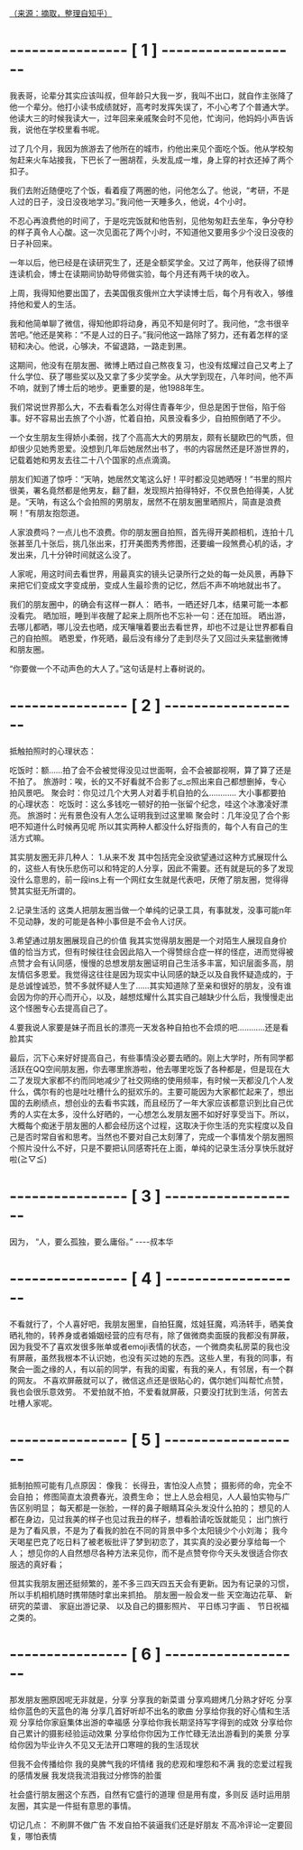 [（来源：摘取，整理自知乎）](https://www.zhihu.com/question/38825317#answer-30586355)
# ----------------  [ 1 ] -------------------
我表哥，论辈分其实应该叫叔，但年龄只大我一岁，我叫不出口，就自作主张降了他一个辈分。他打小读书成绩就好，高考时发挥失误了，不小心考了个普通大学。他读大三的时候我读大一，过年回来亲戚聚会时不见他，忙询问，他妈妈小声告诉我，说他在学校里看书呢。

过了几个月，我因为旅游去了他所在的城市，约他出来见个面吃个饭。他从学校匆匆赶来火车站接我，下巴长了一圈胡茬，头发乱成一堆，身上穿的衬衣还掉了两个扣子。

我们去附近随便吃了个饭，看着瘦了两圈的他，问他怎么了。他说，“考研，不是人过的日子，没日没夜地学习。”我问他一天睡多久，他说，4个小时。

不忍心再浪费他的时间了，于是吃完饭就和他告别，见他匆匆赶去坐车，争分夺秒的样子真令人心酸。这一次见面花了两个小时，不知道他又要用多少个没日没夜的日子补回来。

一年以后，他已经是在读研究生了，还是全额奖学金。又过了两年，他获得了硕博连读机会，博士在读期间协助导师做实验，每个月还有两千块的收入。

上周，我得知他要出国了，去美国俄亥俄州立大学读博士后，每个月有收入，够维持他和爱人的生活。

我和他简单聊了微信，得知他即将动身，再见不知是何时了。我问他，“念书很辛苦吧。”他还是笑称：“不是人过的日子。”我问他这一路除了努力，还有着怎样的坚韧和决心。他说，心够决，不留退路，一路走到黑。

这期间，他没有在朋友圈、微博上晒过自己熬夜复习，也没有炫耀过自己又考上了什么学位、获了哪些奖以及又拿了多少奖学金。从大学到现在，八年时间，他不声不响，就到了博士后的地步。更重要的是，他1988年生。

我们常说世界那么大，不去看看怎么对得住青春年少，但总是困于世俗，陷于俗事。好不容易出去旅了个小游，忙着自拍，风景没看多少，自拍照倒晒了不少。

一个女生朋友生得娇小柔弱，找了个高高大大的男朋友，颇有长腿欧巴的气质，但却很少见她秀恩爱。没想到几年后她居然出书了，书的内容居然还是环游世界的，记载着她和男友去往二十八个国家的点点滴滴。

朋友们知道了惊呼：“天呐，她居然文笔这么好！平时都没见她晒呀！”书里的照片很美，署名竟然都是他男友，翻了翻，发现照片拍得特好，不仅景色拍得美，人犹是。“天呐，有这么个会拍照的男朋友，居然不在朋友圈里晒照片，简直是浪费啊！”有朋友抱怨道。

人家浪费吗？一点儿也不浪费。你的朋友圈自拍照，首先得开美颜相机，连拍十几张甚至几十张后，挑几张出来，打开美图秀秀修图，还要编一段煞费心机的话，才发出来，几十分钟时间就这么没了。

人家呢，用这时间去看世界，用最真实的镜头记录所行之处的每一处风景，再静下来把它们变成文字变成册，变成人生最珍贵的记忆，然后不声不响地就出书了。

我们的朋友圈中，的确会有这样一群人：
晒书，一晒还好几本，结果可能一本都没看完。
晒加班，睡到半夜醒了起来上厕所也不忘补一句：还在加班。
晒出游，去哪儿都晒，哪儿没去也晒，成天嚷嚷着要出去看世界，却也不过是让世界都看自己的自拍照。
晒恩爱，作死晒，最后没有缘分了走到尽头了又回过头来猛删微博和朋友圈。

“你要做一个不动声色的大人了。”这句话是村上春树说的。

# ----------------  [ 2 ] -------------------

抵触拍照时的心理状态：

吃饭时：额……拍了会不会被觉得没见过世面啊，会不会被鄙视啊，算了算了还是不拍了。
旅游时：唉，长的又不好看就不合影了ಥ_ಥ照出来自己都想删掉，专心拍风景吧。
聚会时：你见过几个大男人对着手机自拍的么…………
大小事都要拍的心理状态：
吃饭时：这么多钱吃一顿好的拍一张留个纪念，哇这个冰激凌好漂亮。
旅游时：光有景色没有人怎么证明我到过这里嘛
聚会时：几年没见了合个影吧不知道什么时候再见呢
所以其实两种人都没什么好指责的，每个人有自己的生活方式嘛。

其实朋友圈无非几种人：
1.从来不发 其中包括完全没欲望通过这种方式展现什么的，这些人有快乐悲伤可以和特定的人分享，因此不需要。还有就是玩的多了发现没什么意思的，前一段ins上有一个网红女生就是代表吧，厌倦了朋友圈，觉得得赞其实挺无所谓的。

2.记录生活的 这类人把朋友圈当做一个单纯的记录工具，有事就发，没事可能n年不见动静，发的可能是各种小事但是不会令人讨厌。

3.希望通过朋友圈展现自己的价值 我其实觉得朋友圈是一个对陌生人展现自身价值的恰当方式，但有时候往往会因此陷入一个得赞综合症一样的怪症，进而觉得被点赞才会有认同感，慢慢的总想发朋友圈证明自己生活多丰富，知识层面多高，朋友情侣多恩爱。我觉得这往往是因为现实中认同感的缺乏以及自我怀疑造成的，于是总诚惶诚恐，赞不多就怀疑人生了……其实知道除了至亲和很好的朋友，没有谁会因为你的开心而开心，以及，越想炫耀什么其实自己越缺少什么后，我慢慢走出这个怪圈专心去提高自己了。

4.要我说人家要是妹子而且长的漂亮一天发各种自拍也不会烦的吧…………还是看脸其实

最后，沉下心来好好提高自己，有些事情没必要去晒的。刚上大学时，所有同学都活跃在QQ空间朋友圈，你去哪里旅游啦，他去哪里吃饭了各种都是，但是现在大二了发现大家都不约而同地减少了社交网络的使用频率，有时候一天都没几个人发什么，偶尔有的也是吐吐槽什么的挺欢乐的。主要可能因为大家都忙起来了，想出国的去刷绩点，想创业的去看书实践，而且经历了一年大家应该都意识到比自己优秀的人实在太多，没什么好晒的，一心想怎么发朋友圈不如好好享受当下。所以，大概每个痴迷于朋友圈的人都会经历这个过程，这取决于你生活的充实程度以及自己是否时常自省和思考。当然也不要对自己太刻薄了，完成一个事情发个朋友圈照个照片没什么不好，只是不要把认同感寄托在上面，单纯的记录生活分享快乐就好啦(≧▽≦)

# ----------------  [ 3 ] -------------------
因为，
“人，要么孤独，要么庸俗。” ----叔本华

# ----------------  [ 4 ] -------------------
不看就行了，个人喜好吧，我朋友圈里，自拍狂魔，炫娃狂魔，鸡汤转手，晒美食晒礼物的，转养身或者婚姻经营的应有尽有，除了做微商卖面膜的我都没有屏蔽，因为我受不了喜欢发很多账单或者emoji表情的状态，一个微商卖私房菜的我也没有屏蔽，虽然我根本不认识她，也没有买过她的东西。这些人里，有我的同事，有聚会一面之缘的人，有以前的同学，有我的闺蜜，有我的亲人，有邻居，有一个群的网友。
不喜欢屏蔽就可以了，微信这点还是很贴心的，偶尔她们叫帮忙点赞，我也会很乐意效劳。
不爱拍就不拍，不爱看就屏蔽，只要没打扰到生活，何苦去吐槽人家呢。


# ----------------  [ 5 ] -------------------
抵制拍照可能有几点原因：
像我：
长得丑，害怕没人点赞；
摄影师的命，完全不会自拍；
修图简直太浪费春光，浪费生命；
世上人总会相见，人人最怕实物与广告区别明显；
每天都是一张脸，一样的鼻子眼睛耳朵头发没什么拍的；
想见的人都在身边，见过我美的样子也见过我丑的样子，想看脸请吃饭就能见；
出门旅行是为了看风景，不是为了看我的脸在不同的背景中多个太阳镜少个小刘海；
我今天喝星巴克了吃日料了被老板批评了梦到初恋了，其实真的没必要分享给每一个人；
想见你的人自然想尽各种方法来见你，而不是点赞夸你今天头发很适合你衣服选的真好看；


但其实我朋友圈还挺频繁的，差不多三四天四五天会有更新。因为有记录的习惯，所以手机相机随时携带随时拿出来抓拍。
朋友圈一般会发一些
天空海边花草、
新研究的菜谱、
家庭出游记录、
以及自己的摄影照片、
平日练习字画 、
节日祝福之类的。

# ----------------  [ 6 ] -------------------
那发朋友圈原因呢无非就是，分享
分享我的新菜谱
分享鸡翅烤几分熟才好吃
分享给你蓝色的天蓝色的海
分享几首好听却不出名的歌曲
分享给你我的好心情和生活观
分享给你家庭集体出游的幸福感
分享给你我长期坚持写字得到的成效
分享给你自己累计的摄影经验运动效果
分享给你你因为工作忙碌无法出游看到的美景
分享给你因为毕业许久不见又无法开口寒暄的我的生活现状


但我不会传播给你
我的臭脾气我的坏情绪
我的悲观和埋怨和不满
我的恋爱过程我的感情发展
我发烧我流泪我过分修饰的脸蛋


社会盛行朋友圈这个东西，自然有它盛行的道理
但是用有度，多则反
适时运用朋友圈，其实是一件挺有意思的事情。

切记几点：
不刷屏不做广告
不发自拍不装逼我们还是好朋友
不高冷评论一定要回复，哪怕表情
